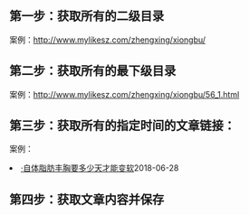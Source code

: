 ## 第一步：获取所有的二级目录
案例：http://www.mylikesz.com/zhengxing/xiongbu/

## 第二步：获取所有的最下级目录

案例：http://www.mylikesz.com/zhengxing/xiongbu/56_1.html

## 第三步：获取所有的指定时间的文章链接：

案例：

<li><a href="[/html/78879.html](http://www.mylikesz.com/html/78879.html)" target="_blank">·自体脂肪丰胸要多少天才能变软</a><span>2018-06-28</span> </li> 

## 第四步：获取文章内容并保存